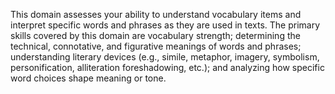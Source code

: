 This domain assesses your ability to understand vocabulary items and interpret specific words and phrases as they are used in texts. The primary skills covered by this domain are vocabulary strength; determining the technical, connotative, and figurative meanings of words and phrases; understanding literary devices (e.g., simile, metaphor, imagery, symbolism, personification, alliteration foreshadowing, etc.); and analyzing how specific word choices shape meaning or tone.
